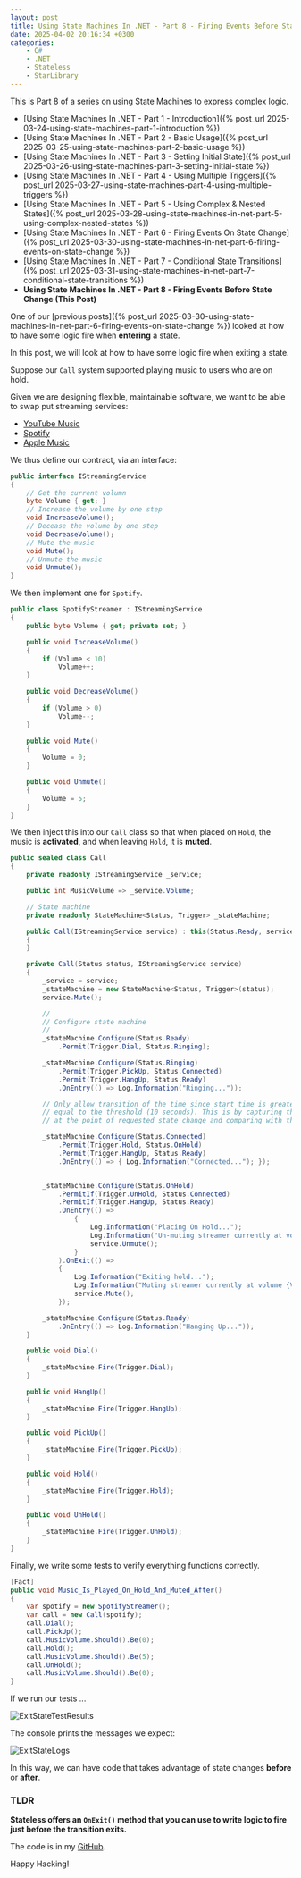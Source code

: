 ```yaml
---
layout: post
title: Using State Machines In .NET - Part 8 - Firing Events Before State Change
date: 2025-04-02 20:16:34 +0300
categories:
    - C#
    - .NET
    - Stateless
    - StarLibrary
---
```


This is Part 8 of a series on using State Machines to express complex logic.

- [Using State Machines In .NET  - Part 1 - Introduction]({% post_url 2025-03-24-using-state-machines-part-1-introduction %})
- [Using State Machines In .NET  - Part 2 - Basic Usage]({% post_url 2025-03-25-using-state-machines-part-2-basic-usage %})
- [Using State Machines In .NET  - Part 3 - Setting Initial State]({% post_url 2025-03-26-using-state-machines-part-3-setting-initial-state %})
- [Using State Machines In .NET  - Part 4 - Using Multiple Triggers]({% post_url 2025-03-27-using-state-machines-part-4-using-multiple-triggers %})
- [Using State Machines In .NET - Part 5 - Using Complex & Nested States]({% post_url 2025-03-28-using-state-machines-in-net-part-5-using-complex-nested-states %})
- [Using State Machines In .NET - Part 6 - Firing Events On State Change]({% post_url 2025-03-30-using-state-machines-in-net-part-6-firing-events-on-state-change %})
- [Using State Machines In .NET - Part 7 - Conditional State Transitions]({% post_url 2025-03-31-using-state-machines-in-net-part-7-conditional-state-transitions %})
- **Using State Machines In .NET - Part 8 - Firing Events Before State Change (This Post)**

One of our [previous posts]({% post_url 2025-03-30-using-state-machines-in-net-part-6-firing-events-on-state-change %}) looked at how to have some logic fire when **entering** a state.

In this post, we will look at how to have some logic fire when exiting a state.

Suppose our `Call` system supported playing music to users who are on hold.

Given we are designing flexible, maintainable software, we want to be able to swap put streaming services:

- [YouTube Music](https://music.youtube.com/)
- [Spotify](https://open.spotify.com/)
- [Apple Music](https://music.apple.com/us/new)

We thus define our contract, via an interface:

```c#
public interface IStreamingService
{
    // Get the current volumn
    byte Volume { get; }
    // Increase the volume by one step
    void IncreaseVolume();
    // Decease the volume by one step
    void DecreaseVolume();
    // Mute the music
    void Mute();
    // Unmute the music
    void Unmute();
}
```

We then implement one for `Spotify`.

```c#
public class SpotifyStreamer : IStreamingService
{
    public byte Volume { get; private set; }

    public void IncreaseVolume()
    {
        if (Volume < 10)
            Volume++;
    }

    public void DecreaseVolume()
    {
        if (Volume > 0)
            Volume--;
    }

    public void Mute()
    {
        Volume = 0;
    }

    public void Unmute()
    {
        Volume = 5;
    }
}
```

We then inject this into our `Call` class so that when placed on `Hold`, the music is **activated**, and when leaving `Hold`, it is **muted**.

```c#
public sealed class Call
{
    private readonly IStreamingService _service;

    public int MusicVolume => _service.Volume;

    // State machine
    private readonly StateMachine<Status, Trigger> _stateMachine;

    public Call(IStreamingService service) : this(Status.Ready, service)
    {
    }

    private Call(Status status, IStreamingService service)
    {
        _service = service;
        _stateMachine = new StateMachine<Status, Trigger>(status);
        service.Mute();

        //
        // Configure state machine
        //
        _stateMachine.Configure(Status.Ready)
            .Permit(Trigger.Dial, Status.Ringing);

        _stateMachine.Configure(Status.Ringing)
            .Permit(Trigger.PickUp, Status.Connected)
            .Permit(Trigger.HangUp, Status.Ready)
            .OnEntry(() => Log.Information("Ringing..."));

        // Only allow transition of the time since start time is greater than or
        // equal to the threshold (10 seconds). This is by capturing the current time
        // at the point of requested state change and comparing with the start time

        _stateMachine.Configure(Status.Connected)
            .Permit(Trigger.Hold, Status.OnHold)
            .Permit(Trigger.HangUp, Status.Ready)
            .OnEntry(() => { Log.Information("Connected..."); });


        _stateMachine.Configure(Status.OnHold)
            .PermitIf(Trigger.UnHold, Status.Connected)
            .PermitIf(Trigger.HangUp, Status.Ready)
            .OnEntry(() =>
                {
                    Log.Information("Placing On Hold...");
                    Log.Information("Un-muting streamer currently at volume {Volume}...", service.Volume);
                    service.Unmute();
                }
            ).OnExit(() =>
            {
                Log.Information("Exiting hold...");
                Log.Information("Muting streamer currently at volume {Volume}... ...", service.Volume);
                service.Mute();
            });

        _stateMachine.Configure(Status.Ready)
            .OnEntry(() => Log.Information("Hanging Up..."));
    }

    public void Dial()
    {
        _stateMachine.Fire(Trigger.Dial);
    }

    public void HangUp()
    {
        _stateMachine.Fire(Trigger.HangUp);
    }

    public void PickUp()
    {
        _stateMachine.Fire(Trigger.PickUp);
    }

    public void Hold()
    {
        _stateMachine.Fire(Trigger.Hold);
    }

    public void UnHold()
    {
        _stateMachine.Fire(Trigger.UnHold);
    }
}
```

Finally, we write some tests to verify everything functions correctly.

```c#
[Fact]
public void Music_Is_Played_On_Hold_And_Muted_After()
{
    var spotify = new SpotifyStreamer();
    var call = new Call(spotify);
    call.Dial();
    call.PickUp();
    call.MusicVolume.Should().Be(0);
    call.Hold();
    call.MusicVolume.Should().Be(5);
    call.UnHold();
    call.MusicVolume.Should().Be(0);
}
```

If we run our tests ...

![ExitStateTestResults](../images/2025/04/ExitStateTestResults.png)

The console prints the messages we expect:

![ExitStateLogs](../images/2025/04/ExitStateLogs.png)

In this way, we can have code that takes advantage of state changes **before** or **after**.

### TLDR

**Stateless offers an `OnExit()` method that you can use to write logic to fire just before the transition exits.**

The code is in my [GitHub](https://github.com/conradakunga/BlogCode/tree/master/2025-04-01%20-%20State%20Machines%20Part%208).

Happy Hacking!
